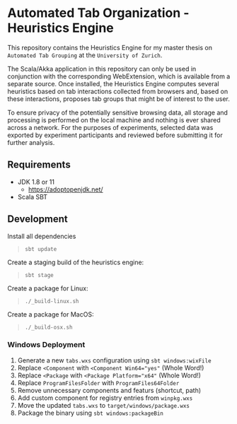 # Automated Tab Organization - Heuristics Engine

This repository contains the Heuristics Engine for my master thesis on `Automated Tab Grouping` at the `University of Zurich`.

The Scala/Akka application in this repository can only be used in conjunction with the corresponding WebExtension, which is available from a separate source. Once installed, the Heuristics Engine computes several heuristics based on tab interactions collected from browsers and, based on these interactions, proposes tab groups that might be of interest to the user.

To ensure privacy of the potentially sensitive browsing data, all storage and processing is performed on the local machine and nothing is ever shared across a network. For the purposes of experiments, selected data was exported by experiment participants and reviewed before submitting it for further analysis.

## Requirements

- JDK 1.8 or 11
  - https://adoptopenjdk.net/
- Scala SBT

## Development

Install all dependencies

> `sbt update`

Create a staging build of the heuristics engine:

> `sbt stage`

Create a package for Linux:

> `./_build-linux.sh`

Create a package for MacOS:

> `./_build-osx.sh`

### Windows Deployment

1. Generate a new `tabs.wxs` configuration using `sbt windows:wixFile`
2. Replace `<Component` with `<Component Win64="yes"` (Whole Word!)
3. Replace `<Package` with `<Package Platform="x64"` (Whole Word!)
4. Replace `ProgramFilesFolder` with `ProgramFiles64Folder`
5. Remove unnecessary components and featurs (shortcut, path)
6. Add custom component for registry entries from `winpkg.wxs`
7. Move the updated `tabs.wxs` to `target/windows/package.wxs`
8. Package the binary using `sbt windows:packageBin`
